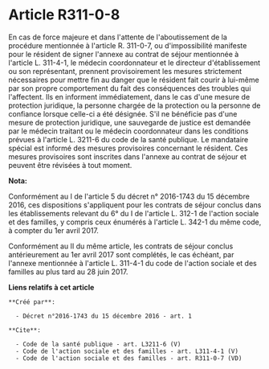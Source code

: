 # Article R311-0-8

En cas de force majeure et dans l'attente de l'aboutissement de la procédure mentionnée à l'article R. 311-0-7, ou
d'impossibilité manifeste pour le résident de signer l'annexe au contrat de séjour mentionnée à l'article L. 311-4-1, le
médecin coordonnateur et le directeur d'établissement ou son représentant, prennent provisoirement les mesures strictement
nécessaires pour mettre fin au danger que le résident fait courir à lui-même par son propre comportement du fait des
conséquences des troubles qui l'affectent. Ils en informent immédiatement, dans le cas d'une mesure de protection juridique,
la personne chargée de la protection ou la personne de confiance lorsque celle-ci a été désignée. S'il ne bénéficie pas d'une
mesure de protection juridique, une sauvegarde de justice est demandée par le médecin traitant ou le médecin coordonnateur
dans les conditions prévues à l'article L. 3211-6 du code de la santé publique. Le mandataire spécial est informé des mesures
provisoires concernant le résident. Ces mesures provisoires sont inscrites dans l'annexe au contrat de séjour et peuvent être
révisées à tout moment.

**Nota:**

Conformément au I de l'article 5 du décret n° 2016-1743 du 15 décembre 2016, ces dispositions s'appliquent pour les contrats
de séjour conclus dans les établissements relevant du 6° du I de l'article L. 312-1 de l'action sociale et des familles, y
compris ceux énumérés à l'article L. 342-1 du même code, à compter du 1er avril 2017.

Conformément au II du même article, les contrats de séjour conclus antérieurement au 1er avril 2017 sont complétés, le cas
échéant, par l'annexe mentionnée à l'article L. 311-4-1 du code de l'action sociale et des familles au plus tard au 28 juin
2017.

**Liens relatifs à cet article**

	**Créé par**:

	  - Décret n°2016-1743 du 15 décembre 2016 - art. 1

	**Cite**:

	  - Code de la santé publique - art. L3211-6 (V)
	  - Code de l'action sociale et des familles - art. L311-4-1 (V)
	  - Code de l'action sociale et des familles - art. R311-0-7 (VD)
